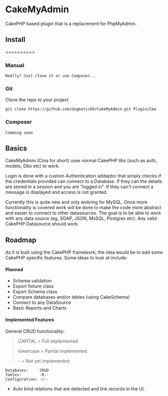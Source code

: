 CakeMyAdmin
===========

CakePHP based plugin that is a replacement for PhpMyAdmin.

## Install
==========

### Manual

	Really? Just clone it or use Composer...

### Git

Clone the repo to your project

	git clone https://github.com/dogmatic69/CakeMyAdmin.git Plugin/Cma

### Composer

	Comming soon

## Basics

CakeMyAdmin (Cma for short) uses normal CakePHP libs (such as auth, models, Dbo etc) to work.

Login is done with a custom Authentication addaptor that simply checks if the credentials provided can connect to a Database. If they can the details are stored in a session and you are "logged in". If they can't connect a message is displayed and access is not granted.

Currently this is quite new and only wokring for MySQL. Once more functionality is covered work will be done to make the code more abstract and easier to connect to other datasources. The goal is to be able to work with any data source (eg, SOAP, JSON, MsSQL, Postgres etc). Any valid CakePHP Datasource should work.

## Roadmap

As it is built using the CakePHP framework, the idea would be to add some CakePHP specific features. Some ideas to look at include:

#### Planned

- Schema validation
- Export fixture class
- Export Schema class
- Compare databases and/or tables (using CakeSchema)
- Connect to any DataSource
- Basic Reports and Charts

#### Implemented Features

General CRUD functionality:

> CAPITAL = Full implemented
>
> lowercase = Partial implemented
>
> \- = Not yet implemented

	Databases:     CRUD
	Tables:        -R--
	Configuration: -r--

- Auto bind relations that are detected and link records in the UI.